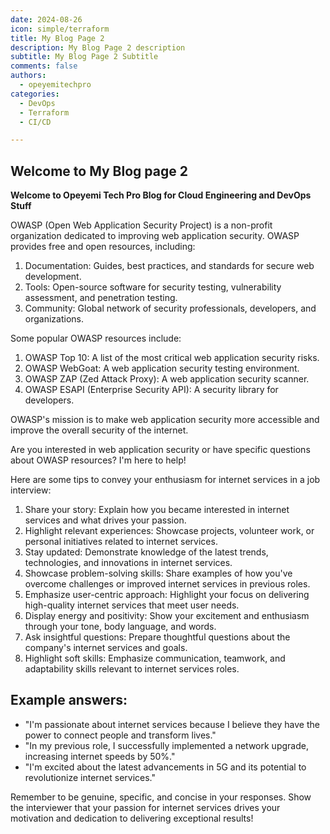 ```yaml
---
date: 2024-08-26
icon: simple/terraform
title: My Blog Page 2
description: My Blog Page 2 description
subtitle: My Blog Page 2 Subtitle
comments: false
authors: 
  - opeyemitechpro
categories:
  - DevOps
  - Terraform
  - CI/CD

---
```


## Welcome to My Blog page 2

__Welcome to Opeyemi Tech Pro Blog for Cloud Engineering and DevOps Stuff__

OWASP (Open Web Application Security Project) is a non-profit organization dedicated to improving web application security. OWASP provides free and open resources, including:

<!-- more -->

1. Documentation: Guides, best practices, and standards for secure web development.
2. Tools: Open-source software for security testing, vulnerability assessment, and penetration testing.
3. Community: Global network of security professionals, developers, and organizations.

Some popular OWASP resources include:

1. OWASP Top 10: A list of the most critical web application security risks.
2. OWASP WebGoat: A web application security testing environment.
3. OWASP ZAP (Zed Attack Proxy): A web application security scanner.
4. OWASP ESAPI (Enterprise Security API): A security library for developers.

OWASP's mission is to make web application security more accessible and improve the overall security of the internet.

Are you interested in web application security or have specific questions about OWASP resources? I'm here to help!

Here are some tips to convey your enthusiasm for internet services in a job interview:

1. Share your story: Explain how you became interested in internet services and what drives your passion.
2. Highlight relevant experiences: Showcase projects, volunteer work, or personal initiatives related to internet services.
3. Stay updated: Demonstrate knowledge of the latest trends, technologies, and innovations in internet services.
4. Showcase problem-solving skills: Share examples of how you've overcome challenges or improved internet services in previous roles.
5. Emphasize user-centric approach: Highlight your focus on delivering high-quality internet services that meet user needs.
6. Display energy and positivity: Show your excitement and enthusiasm through your tone, body language, and words.
7. Ask insightful questions: Prepare thoughtful questions about the company's internet services and goals.
8. Highlight soft skills: Emphasize communication, teamwork, and adaptability skills relevant to internet services roles.

## Example answers:

- "I'm passionate about internet services because I believe they have the power to connect people and transform lives."
- "In my previous role, I successfully implemented a network upgrade, increasing internet speeds by 50%."
- "I'm excited about the latest advancements in 5G and its potential to revolutionize internet services."


Remember to be genuine, specific, and concise in your responses. Show the interviewer that your passion for internet services drives your motivation and dedication to delivering exceptional results!
